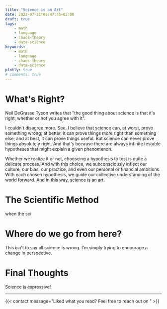 ```yaml
---
title: "Science is an Art"
date: 2022-07-31T09:47:45+02:00
draft: true
tags:
    - math
    - language
    - chaos-theory
    - data-science
keywords:
    - math
    - language
    - chaos-theory
    - data-science
plotly: true
# comments: true
---
```


# What's Right?
Neil DeGrasse Tyson writes that "the good thing about science is that it's right, whether or not you agree with it".

I couldn't disagree more. See, I believe that science can, at worst, prove something wrong; at better, it can prove things more right than something else; and at best, it can prove things useful. But science can never prove things absolutely right. And that's because there are always infinite testable hypotheses that might explain a given phenomenon.

Whether we realize it or not, chooseing a hypothesis to test is quite a delicate process. And with this choice, we subconsciously inflect our culture, our bias, our practice, and even our personal or financial ambitions. With each chosen hypothesis, we guide our collective understanding of the world forward. And in this way, science is an art.

# The Scientific Method
when the sci

# Where do we go from here?
This isn't to say all science is wrong. I'm simply trying to encourage a change in perspective. 

# Final Thoughts
Science is expressive!

---

{{< contact message="Liked what you read? Feel free to reach out on " >}}